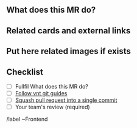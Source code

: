## What does this MR do?

## Related cards and external links

## Put here related images if exists

## Checklist

- [ ] Fullfil What does this MR do?
- [ ] [Follow vnt git guides](https://grupo-vnt.gitlab.io/guides/nave/git/)
- [ ] [Squash pull request into a single commit](http://eli.thegreenplace.net/2014/02/19/squashing-github-pull-requests-into-a-single-commit/)
- [ ] Your team's review (required)

/label ~Frontend
